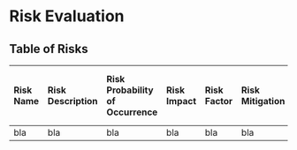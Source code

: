 # Risk Evaluation

## Table of Risks

| Risk Name | Risk Description | Risk Probability of Occurrence | Risk Impact | Risk Factor | Risk Mitigation | Person in Charge of Tracking |
|:----------|:-----------------|:-------------------------------|:------------|:------------|:----------------|:-----------------------------|
| bla       | bla              | bla                            | bla         | bla         | bla             | Someone                      |
